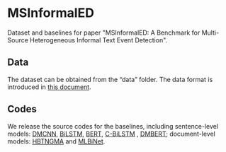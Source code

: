 # MSInformalED
Dataset and baselines for paper "MSInformalED: A Benchmark for Multi-Source Heterogeneous Informal Text Event Detection".

## Data

The dataset can be obtained from the “data” folder. The data format is introduced in [this document](data/README.md).

## Codes

We release the source codes for the baselines, including sentence-level models: [DMCNN](code/DMCNN), [BiLSTM](code/BiLSTM), [BERT](code/BERT), [C-BiLSTM](code/C-BiLSTM) , [DMBERT](code/DMBERT); document-level models: [HBTNGMA](code/HBTNGMA) and [MLBiNet](code/MLBiNet).
